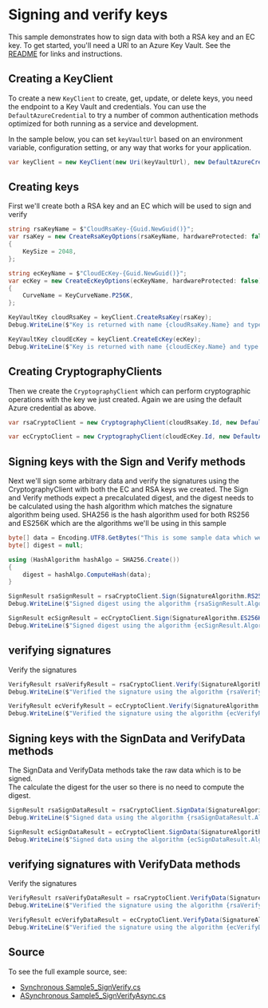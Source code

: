 # Signing and verify keys

This sample demonstrates how to sign data with both a RSA key and an EC key.
To get started, you'll need a URI to an Azure Key Vault. See the [README](../README.md) for links and instructions.

## Creating a KeyClient

To create a new `KeyClient` to create, get, update, or delete keys, you need the endpoint to a Key Vault and credentials.
You can use the `DefaultAzureCredential` to try a number of common authentication methods optimized for both running as a service and development.

In the sample below, you can set `keyVaultUrl` based on an environment variable, configuration setting, or any way that works for your application.

```C# Snippet:KeysSample5KeyClient
var keyClient = new KeyClient(new Uri(keyVaultUrl), new DefaultAzureCredential());
```

## Creating keys

First we'll create both a RSA key and an EC which will be used to sign and verify

```C# Snippet:KeysSample5CreateKey
string rsaKeyName = $"CloudRsaKey-{Guid.NewGuid()}";
var rsaKey = new CreateRsaKeyOptions(rsaKeyName, hardwareProtected: false)
{
    KeySize = 2048,
};

string ecKeyName = $"CloudEcKey-{Guid.NewGuid()}";
var ecKey = new CreateEcKeyOptions(ecKeyName, hardwareProtected: false)
{
    CurveName = KeyCurveName.P256K,
};

KeyVaultKey cloudRsaKey = keyClient.CreateRsaKey(rsaKey);
Debug.WriteLine($"Key is returned with name {cloudRsaKey.Name} and type {cloudRsaKey.KeyType}");

KeyVaultKey cloudEcKey = keyClient.CreateEcKey(ecKey);
Debug.WriteLine($"Key is returned with name {cloudEcKey.Name} and type {cloudEcKey.KeyType}");
```

## Creating CryptographyClients

Then we create the `CryptographyClient` which can perform cryptographic operations with the key we just created.
Again we are using the default Azure credential as above. 

```C# Snippet:KeysSample5CryptographyClient
var rsaCryptoClient = new CryptographyClient(cloudRsaKey.Id, new DefaultAzureCredential());

var ecCryptoClient = new CryptographyClient(cloudEcKey.Id, new DefaultAzureCredential());
```

## Signing keys with the Sign and Verify methods

Next we'll sign some arbitrary data and verify the signatures using the CryptographyClient with both the EC and RSA keys we created.
The Sign and Verify methods expect a precalculated digest, and the digest needs to be calculated using the hash algorithm which matches the
signature algorithm being used. SHA256 is the hash algorithm used for both RS256 and ES256K which are the algorithms we'll be using in this sample

```C# Snippet:KeysSample5SignKey
byte[] data = Encoding.UTF8.GetBytes("This is some sample data which we will use to demonstrate sign and verify");
byte[] digest = null;

using (HashAlgorithm hashAlgo = SHA256.Create())
{
    digest = hashAlgo.ComputeHash(data);
}

SignResult rsaSignResult = rsaCryptoClient.Sign(SignatureAlgorithm.RS256, digest);
Debug.WriteLine($"Signed digest using the algorithm {rsaSignResult.Algorithm}, with key {rsaSignResult.KeyId}. The resulting signature is {Convert.ToBase64String(rsaSignResult.Signature)}");

SignResult ecSignResult = ecCryptoClient.Sign(SignatureAlgorithm.ES256K, digest);
Debug.WriteLine($"Signed digest using the algorithm {ecSignResult.Algorithm}, with key {ecSignResult.KeyId}. The resulting signature is {Convert.ToBase64String(ecSignResult.Signature)}");
```

## verifying signatures

Verify the signatures

```C# Snippet:KeysSample5VerifySign
VerifyResult rsaVerifyResult = rsaCryptoClient.Verify(SignatureAlgorithm.RS256, digest, rsaSignResult.Signature);
Debug.WriteLine($"Verified the signature using the algorithm {rsaVerifyResult.Algorithm}, with key {rsaVerifyResult.KeyId}. Signature is valid: {rsaVerifyResult.IsValid}");

VerifyResult ecVerifyResult = ecCryptoClient.Verify(SignatureAlgorithm.ES256K, digest, ecSignResult.Signature);
Debug.WriteLine($"Verified the signature using the algorithm {ecVerifyResult.Algorithm}, with key {ecVerifyResult.KeyId}. Signature is valid: {ecVerifyResult.IsValid}");
```

## Signing keys with the SignData and VerifyData methods

The SignData and VerifyData methods take the raw data which is to be signed.  
The calculate the digest for the user so there is no need to compute the digest.

```C# Snippet:KeysSample5SignKeyWithSignData
SignResult rsaSignDataResult = rsaCryptoClient.SignData(SignatureAlgorithm.RS256, data);
Debug.WriteLine($"Signed data using the algorithm {rsaSignDataResult.Algorithm}, with key {rsaSignDataResult.KeyId}. The resulting signature is {Convert.ToBase64String(rsaSignDataResult.Signature)}");

SignResult ecSignDataResult = ecCryptoClient.SignData(SignatureAlgorithm.ES256K, data);
Debug.WriteLine($"Signed data using the algorithm {ecSignDataResult.Algorithm}, with key {ecSignDataResult.KeyId}. The resulting signature is {Convert.ToBase64String(ecSignDataResult.Signature)}");
```

## verifying signatures with VerifyData methods

Verify the signatures

```C# Snippet:KeysSample5VerifyKeyWithData
VerifyResult rsaVerifyDataResult = rsaCryptoClient.VerifyData(SignatureAlgorithm.RS256, data, rsaSignDataResult.Signature);
Debug.WriteLine($"Verified the signature using the algorithm {rsaVerifyDataResult.Algorithm}, with key {rsaVerifyDataResult.KeyId}. Signature is valid: {rsaVerifyDataResult.IsValid}");

VerifyResult ecVerifyDataResult = ecCryptoClient.VerifyData(SignatureAlgorithm.ES256K, data, ecSignDataResult.Signature);
Debug.WriteLine($"Verified the signature using the algorithm {ecVerifyDataResult.Algorithm}, with key {ecVerifyDataResult.KeyId}. Signature is valid: {ecVerifyDataResult.IsValid}");
```

## Source

To see the full example source, see:

* [Synchronous Sample5_SignVerify.cs](../tests/samples/Sample5_SignVerify.cs)
* [ASynchronous Sample5_SignVerifyAsync.cs](../tests/samples/Sample5_SignVerifyAsync.cs)



